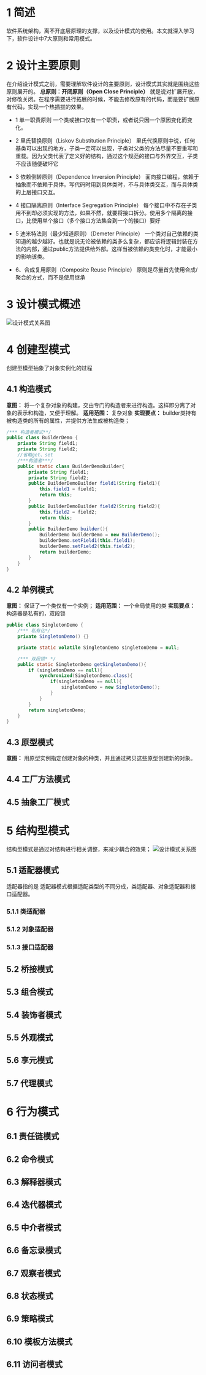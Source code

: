 # 1 简述

软件系统架构，离不开底层原理的支撑，以及设计模式的使用。本文就深入学习下，软件设计中7大原则和常用模式。

# 2 设计主要原则

在介绍设计模式之前，需要理解软件设计的主要原则，设计模式其实就是围绕这些原则展开的。
**总原则：开闭原则（Open Close Principle）**
就是说对扩展开放，对修改关闭。在程序需要进行拓展的时候，不能去修改原有的代码，而是要扩展原有代码，实现一个热插拔的效果。

* 1 单一职责原则
  一个类或接口仅有一个职责，或者说只因一个原因变化而变化。

* 2 里氏替换原则（Liskov Substitution Principle）
  里氏代换原则中说，任何基类可以出现的地方，子类一定可以出现，子类对父类的方法尽量不要重写和重载。因为父类代表了定义好的结构，通过这个规范的接口与外界交互，子类不应该随便破坏它

* 3 依赖倒转原则（Dependence Inversion Principle）
  面向接口编程，依赖于抽象而不依赖于具体。写代码时用到具体类时，不与具体类交互，而与具体类的上层接口交互。

* 4 接口隔离原则（Interface Segregation Principle）
  每个接口中不存在子类用不到却必须实现的方法，如果不然，就要将接口拆分。使用多个隔离的接口，比使用单个接口（多个接口方法集合到一个的接口）要好

* 5 迪米特法则（最少知道原则）（Demeter Principle）
  一个类对自己依赖的类知道的越少越好。也就是说无论被依赖的类多么复杂，都应该将逻辑封装在方法的内部，通过public方法提供给外部。这样当被依赖的类变化时，才能最小的影响该类。

* 6、合成复用原则（Composite Reuse Principle）
  原则是尽量首先使用合成/聚合的方式，而不是使用继承

# 3 设计模式概述

![设计模式关系图](/images/design_patterns.png)

# 4 创建型模式

创建型模型抽象了对象实例化的过程

## 4.1 构造模式

**意图：** 将一个复杂对象的构建，交由专门的构造者来进行构造。这样即分离了对象的表示和构造，又便于理解。
**适用范围：** 复杂对象
**实现要点：** builder类持有被构造类的所有的属性，并提供方法生成被构造类；

```java
/*** 构造者模式**/
public class BuilderDemo {
    private String field1;
    private String field2;
    //省略get、set
    /***构造者***/
    public static class BuilderDemoBuilder{
        private String field1;
        private String field2;
        public BuilderDemoBuilder field1(String field1){
            this.field1 = field1;
            return this;
        }
        public BuilderDemoBuilder field2(String field2){
            this.field2 = field2;
            return this;
        }
        public BuilderDemo builder(){
            BuilderDemo builderDemo = new BuilderDemo();
            builderDemo.setField1(this.field1);
            builderDemo.setField2(this.field2);
            return builderDemo;
        }
    }
}
```

## 4.2 单例模式

**意图：** 保证了一个类仅有一个实例；
**适用范围：** 一个全局使用的类
**实现要点：** 构造器是私有的，双段锁

```java
public class SingletonDemo {
    /*** 私有化*/
    private SingletonDemo() {}

    private static volatile SingletonDemo singletonDemo = null;

    /*** 双段锁* */
    public static SingletonDemo getSingletonDemo(){
        if (singletonDemo == null){
            synchronized(SingletonDemo.class){
                if(singletonDemo == null){
                    singletonDemo = new SingletonDemo();
                }
            }
        }
        return singletonDemo;
    }
}
```

## 4.3 原型模式

**意图：** 用原型实例指定创建对象的种类，并且通过拷贝这些原型创建新的对象。

## 4.4 工厂方法模式

## 4.5 抽象工厂模式

# 5 结构型模式

结构型模式是通过对结构进行相关调整，来减少耦合的效果；
![设计模式关系图](/images/architecture/design_mode/structure_mode.png)

## 5.1 适配器模式

适配器指的是
适配器模式根据适配类型的不同分成，类适配器、对象适配器和接口适配器。

### 5.1.1 类适配器

### 5.1.2 对象适配器

### 5.1.3 接口适配器

## 5.2 桥接模式

## 5.3 组合模式

## 5.4 装饰者模式

## 5.5 外观模式

## 5.6 享元模式

## 5.7 代理模式

# 6 行为模式

## 6.1 责任链模式

## 6.2 命令模式

## 6.3 解释器模式

## 6.4 迭代器模式

## 6.5 中介者模式

## 6.6 备忘录模式

## 6.7 观察者模式

## 6.8 状态模式

## 6.9 策略模式

## 6.10 模板方法模式

## 6.11 访问者模式
